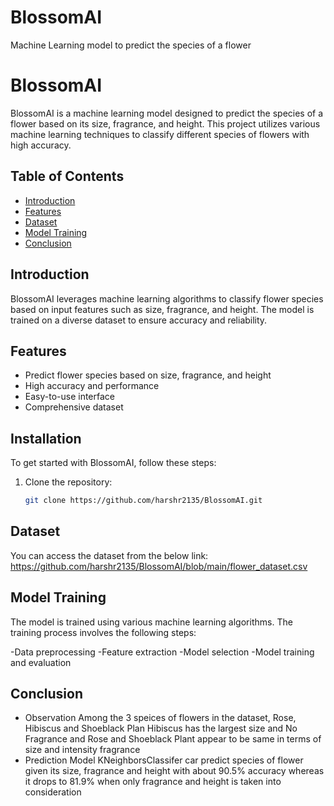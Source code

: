 # BlossomAI
Machine Learning model to predict the species of a flower
# BlossomAI

BlossomAI is a machine learning model designed to predict the species of a flower based on its size, fragrance, and height. This project utilizes various machine learning techniques to classify different species of flowers with high accuracy.

## Table of Contents
- [Introduction](#introduction)
- [Features](#features)
- [Dataset](#dataset)
- [Model Training](#model-training)
- [Conclusion](#Conclusion)


## Introduction
BlossomAI leverages machine learning algorithms to classify flower species based on input features such as size, fragrance, and height. The model is trained on a diverse dataset to ensure accuracy and reliability.

## Features
- Predict flower species based on size, fragrance, and height
- High accuracy and performance
- Easy-to-use interface
- Comprehensive dataset

## Installation
To get started with BlossomAI, follow these steps:

1. Clone the repository:
   ```bash
   git clone https://github.com/harshr2135/BlossomAI.git


## Dataset
You can access the dataset from the below link:
https://github.com/harshr2135/BlossomAI/blob/main/flower_dataset.csv

## Model Training
The model is trained using various machine learning algorithms. The training process involves the following steps:

-Data preprocessing
-Feature extraction
-Model selection
-Model training and evaluation

## Conclusion
* Observation
       Among the 3 speices of flowers in the dataset, Rose, Hibiscus and Shoeblack Plan Hibiscus has the largest size and No Fragrance and Rose and Shoeblack Plant appear to be same in terms of size and intensity fragrance
* Prediction Model
        KNeighborsClassifer car predict species of flower given its size, fragrance and height with about 90.5% accuracy whereas it drops to 81.9% when only fragrance and height is taken into consideration

